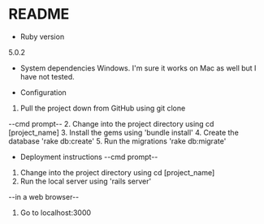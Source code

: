 # README

* Ruby version

5.0.2

* System dependencies
Windows. I'm sure it works on Mac as well but I have not tested.

* Configuration
1. Pull the project down from GitHub using git clone

--cmd prompt--
2. Change into the project directory using cd [project_name]
3. Install the gems using 'bundle install'
4. Create the database 'rake db:create'
5. Run the migrations 'rake db:migrate'

* Deployment instructions
--cmd prompt--
1. Change into the project directory using cd [project_name]
2. Run the local server using 'rails server'

--in a web browser--
1. Go to localhost:3000

